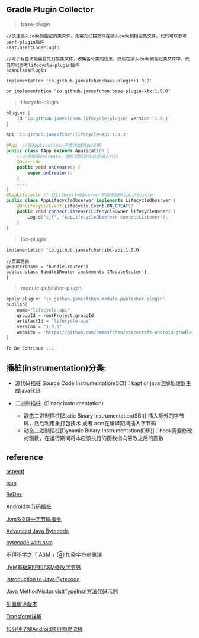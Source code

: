 ## Gradle Plugin Collector

> base-plugin
```
//快速插入code到指定的类文件，无需先扫描文件在插入code到指定类文件，代码可以参考perf-plugin插件
FastInsertCodePlugin

//对于有些功能需要先扫描类文件，收集各个类的信息，然后在插入code到指定类文件中，代码可以参考lifecycle-plugin插件
ScanClassPlugin

implementation 'io.github.jamesfchen:base-plugin:1.0.2'

or implementation 'io.github.jamesfchen:base-plugin-ktx:1.0.0'
```

> lifecycle-plugin

```gradle
plugins {
    id 'io.github.jamesfchen.lifecycle-plugin' version '1.0.1'
}

api 'io.github.jamesfchen:lifecycle-api:1.0.3'
```

```java
@App  //在AppLicatioin子类添加@App注解
public class TApp extends Application {
    //必须继承onCreate，插桩代码会在这里插入代码
    @Override
    public void onCreate() {
        super.onCreate();
    }
    ....
}
@AppLifecycle // 在LifecycleObserver子类添加@AppLifecycle
public class AppLifecycleObserver implements LifecycleObserver {
    @OnLifecycleEvent(Lifecycle.Event.ON_CREATE)
    public void connectListener(LifecycleOwner lifecycleOwner) {
        Log.d("cjf", "AppLifecycleObserver connectListener");
    }
}
```

> ibc-plugin

```
implementation 'io.github.jamesfchen:ibc-api:1.0.0'

//页面路由
@Router(name = "bundle1router")
public class Bundle1Router implements IModuleRouter {
}
```
> module-publisher-plugin

```gradle
apply plugin: 'io.github.jamesfchen.module-publisher-plugin'
publish{
    name="lifecycle-api"
    groupId = rootProject.groupId
    artifactId = "lifecycle-api"
    version = "1.0.0"
    website = "https://github.com/JamesfChen/spacecraft-android-gradle-plugin"
}
```

`To Be Continue ...`

## 插桩(instrumentation)分类:

- 源代码插桩 Source Code Instrumentation(SCI)：kapt or java注解处理器生成java代码

- 二进制插桩（Binary Instrumentation）
    - 静态二进制插桩[Static Binary Instrumentation(SBI)]:插入额外的字节码，然后利用重打包技术 或者 asm在编译期间插入字节码
    - 动态二进制插桩[Dynamic Binary Instrumentation(DBI)]：hook需要修改的函数，在运行期间将本应该执行的函数指向篡改之后的函数

## reference
[aspectj](https://www.eclipse.org/aspectj/)

[asm](https://asm.ow2.io/index.html)

[ReDex](https://github.com/facebook/redex)

[Android字节码插桩](https://www.daimajiaoliu.com/daima/4795c92d31003fc)

[Jvm系列3—字节码指令](http://gityuan.com/2015/10/24/jvm-bytecode-grammar/)

[Advanced Java Bytecode ](https://www.jrebel.com/blog/java-bytecode-tutorial)

[bytecode with asm](https://courses.cs.ut.ee/MTAT.05.085/2016_spring/uploads/Main/Generating_bytecode.pdf)

[不得不学之「 ASM 」④ 加密字符串原理](https://www.yuque.com/mr.s/hs39hv/yrzlp5?language=zh-cn)

[JVM基础知识和ASM修改字节码](https://blog.csdn.net/sweatOtt/article/details/88114002)

[Introduction to Java Bytecode](https://dzone.com/articles/introduction-to-java-bytecode)

[Java MethodVisitor.visitTypeInsn方法代码示例](https://vimsky.com/examples/detail/java-method-org.objectweb.asm.MethodVisitor.visitTypeInsn.html)

[配置编译版本](https://developer.android.com/studio/build)

[Transform详解](https://www.jianshu.com/p/37a5e058830a)

[10分钟了解Android项目构建流程](https://juejin.cn/post/6844903555795517453#heading-8) 

